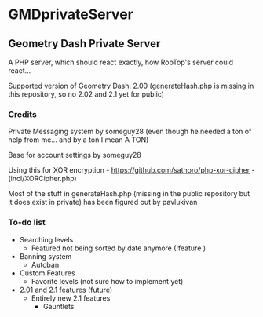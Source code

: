 # GMDprivateServer
## Geometry Dash Private Server
A PHP server, which should react exactly, how RobTop's server could react...

Supported version of Geometry Dash: 2.00 (generateHash.php is missing in this repository, so no 2.02 and 2.1 yet for public)

### Credits
Private Messaging system by someguy28 (even though he needed a ton of help from me... and by a ton I mean A TON)

Base for account settings by someguy28

Using this for XOR encryption - https://github.com/sathoro/php-xor-cipher - (incl/XORCipher.php)

Most of the stuff in generateHash.php (missing in the public repository but it does exist in private) has been figured out by pavlukivan

### To-do list
* Searching levels
	* Featured not being sorted by date anymore (!feature <position>)
* Banning system
	* Autoban
* Custom Features 
	* Favorite levels (not sure how to implement yet)
* 2.01 and 2.1 features (future)
	* Entirely new 2.1 features
		* Gauntlets